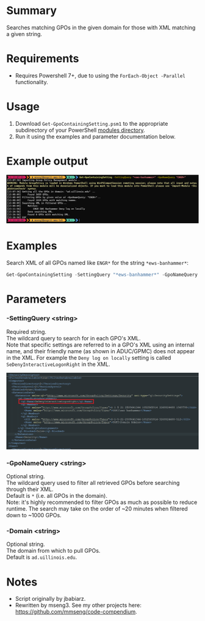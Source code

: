 # Summary
Searches matching GPOs in the given domain for those with XML matching a given string.

# Requirements
- Requires Powershell 7+, due to using the `ForEach-Object -Parallel` functionality.

# Usage
1. Download `Get-GpoContainingSetting.psm1` to the appropriate subdirectory of your PowerShell [modules directory](https://github.com/engrit-illinois/how-to-install-a-custom-powershell-module).
2. Run it using the examples and parameter documentation below.

# Example output
<img src='./example-output.png' />

# Examples
Search XML of all GPOs named like `ENGR*` for the string `*ews-banhammer*`:
```powershell
Get-GpoContainingSetting -SettingQuery "*ews-banhammer*" -GpoNameQuery "ENGR*"
```

# Parameters

### -SettingQuery \<string\>
Required string.  
The wildcard query to search for in each GPO's XML.  
Note that specific settings are referred to in a GPO's XML using an internal name, and their friendly name (as shown in ADUC/GPMC) does not appear in the XML. For example the `Deny log on locally` setting is called `SeDenyInteractiveLogonRight` in the XML.  

<img src='./xml.png' />

### -GpoNameQuery \<string\>
Optional string.  
The wildcard query used to filter all retrieved GPOs before searching through their XML.  
Default is `*` (i.e. all GPOs in the domain).  
Note: it's highly recommended to filter GPOs as much as possible to reduce runtime. The search may take on the order of ~20 minutes when filtered down to ~1000 GPOs.  

### -Domain \<string\>
Optional string.  
The domain from which to pull GPOs.  
Default is `ad.uillinois.edu`.  

# Notes
- Script originally by jbabiarz.
- Rewritten by mseng3. See my other projects here: https://github.com/mmseng/code-compendium.
